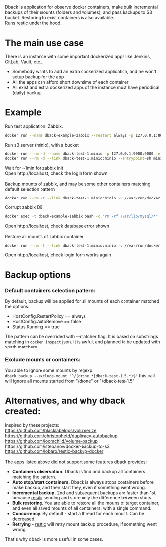 Dback is application for observe docker containers, make bulk incremental backups
of their mounts (folders and volumes), and pass backups to S3 bucket. Restoring to exist containers is also available.<br>
Runs [restic](https://github.com/restic/restic) under the hood.

# The main use case
There is an instance with some important dockerized apps like Jenkins, GitLab, Vault, etc...
- Somebody wants to add an extra dockerized application, and he won't setup backup for the app
- All the apps can afford short downtime of each container
- All exist and extra dockerized apps of the instance must have periodical (daily) backup

# Example
Run test application. Zabbix.
```sh
docker run --name dback-example-zabbix --restart always -p 127.0.0.1:80:80 -d zabbix/zabbix-appliance:alpine-4.4.0
```
Run s3 server (minio), with a bucket
```sh
docker run --rm -d --name dback-test-1.minio -p 127.0.0.1:9000:9000 -e MINIO_ACCESS_KEY=dback_test -e MINIO_SECRET_KEY=3b464c70cf691ef6512ed51b2a minio/minio:RELEASE.2020-03-25T07-03-04Z server /data
docker run --rm -d --link dback-test-1.minio:minio --entrypoint=sh minio/mc:RELEASE.2020-05-28T23-43-36Z -c "mc config host add minio http://minio:9000 dback_test 3b464c70cf691ef6512ed51b2a && mc mb minio/dback-test"
```
Wait for ~1min for zabbix init<br>
Open http://localhost, check the login form shown<br>
<br>
Backup mounts of zabbix, and may be some other containers matching default selection pattern
```sh
docker run --rm -t --link dback-test-1.minio:minio -v //var/run/docker.sock:/var/run/docker.sock dback/dback:0.0.102 backup --s3-endpoint=http://minio:9000 -b=dback-test -a=dback_test -s=3b464c70cf691ef6512ed51b2a -p=SecureResticPassword11
```
Corrupt zabbix DB
```sh
docker exec -t dback-example-zabbix bash -c "rm -rf /var/lib/mysql/*"
```
Open http://localhost, check database error shown<br>
<br>
Restore all mounts of zabbix container
```sh
docker run --rm -t --link dback-test-1.minio:minio -v //var/run/docker.sock:/var/run/docker.sock dback/dback:0.0.102 restore container dback-example-zabbix --s3-endpoint=http://minio:9000 -b=dback-test -a=dback_test -s=3b464c70cf691ef6512ed51b2a -p=SecureResticPassword11
```
Open http://localhost, check login form works again

# Backup options
### Default containers selection pattern:
By default, backup will be applied for all mounts of each container matched the options:
- HostConfig.RestartPolicy == always
- HostConfig.AutoRemove == false
- Status.Running == true

The pattern can be overrided with --matcher flag. It is based on substrings matching in `docker inspect` json. It is awful, and planned to be updated with xpath matchers.


### Exclude mounts or containers:
You able to ignore some mounts by regexp.<br>
`dback backup --exclude-mount "^/(drone.*|dback-test-1.5.*)$"`
this call will ignore all mounts started from "/drone" or "/dback-test-1.5"


# Alternatives, and why dback created:
Inspired by these projects:<br>
https://github.com/blacklabelops/volumerize<br>
https://github.com/christophetd/duplicacy-autobackup<br>
https://github.com/loomchild/volume-backup<br>
https://github.com/istepanov/docker-backup-to-s3<br>
https://github.com/lobaro/restic-backup-docker<br>
<br>
The apps listed above did not support some features dback provides:
* **Containers observation.** Dback is find and backup all containers matching the pattern.
* **Auto stop/start containers.** Dback is always stops containers before make backup, and then start they, even if something went wrong.
* **Incremental backup.** 2nd and subsequent backups are faster than 1st, because [restic](https://github.com/restic/restic) sending and store only the difference between shots.
* **Bulk restoring.** You are able to restore all the mouns of target container, and even all saved mounts of all containers, with a single command.
* **Concurrency.** By default - start a thread for each mount. Can be decreased.
* **Retrying** - [restic](https://github.com/restic/restic) will retry mount backup procedure, if something went wrong.

That's why dback is more useful in some cases.